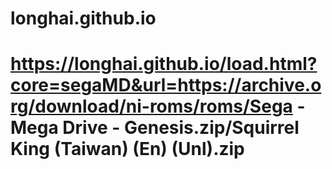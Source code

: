 # longhai.github.io
# https://longhai.github.io/load.html?core=segaMD&url=https://archive.org/download/ni-roms/roms/Sega - Mega Drive - Genesis.zip/Squirrel King (Taiwan) (En) (Unl).zip
